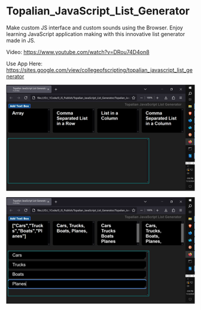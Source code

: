 # Topalian_JavaScript_List_Generator
Make custom JS interface and custom sounds using the Browser. Enjoy learning JavaScript application making with this innovative list generator made in JS.

Video: https://www.youtube.com/watch?v=DRou74D4on8

Use App Here: https://sites.google.com/view/collegeofscripting/topalian_javascript_list_generator

![screenshot_001](https://github.com/ChristopherTopalian/Topalian_JavaScript_List_Generator/blob/main/Topalian_JavaScript_List_Generator/src/_instructions/screenshots/screenshot_001.png)

![screenshot_002](https://github.com/ChristopherTopalian/Topalian_JavaScript_List_Generator/blob/main/Topalian_JavaScript_List_Generator/src/_instructions/screenshots/screenshot_002.png)
